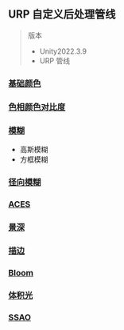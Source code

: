 
## URP 自定义后处理管线
> 版本
> - Unity2022.3.9     
> - URP 管线



### [基础颜色](https://github.com/721802711/B_Post.github.io/tree/main/Assets/B_Post/01_Color)  


### [色相颜色对比度](https://github.com/721802711/B_Post/tree/main/Assets/B_Post/02_ColorAdiustment)


### [模糊](https://github.com/721802711/B_Post/tree/main/Assets/B_Post/03_Blur)
- 高斯模糊
- 方框模糊

### [径向模糊](https://github.com/721802711/B_Post/tree/main/Assets/B_Post/04_RadialBlur)


### [ACES](https://github.com/721802711/B_Post/tree/main/Assets/B_Post/05_ToneMapping)

### [景深](https://github.com/721802711/B_Post/tree/main/Assets/B_Post/06_DepthOfField)

### [描边](https://github.com/721802711/B_Post/tree/main/Assets/B_Post/07_Outlint)

### [Bloom](https://github.com/721802711/B_Post/tree/main/Assets/B_Post/08_Bloom)

### [体积光](https://github.com/721802711/B_Post/tree/main/Assets/B_Post/09_VolumetricLight)

### [SSAO](https://github.com/721802711/B_Post/tree/main/Assets/B_Post/10_SSAO)

